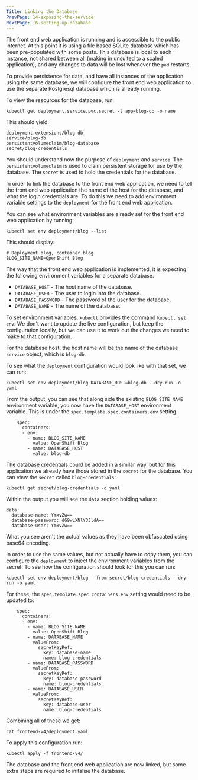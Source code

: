 ```yaml
---
Title: Linking the Database
PrevPage: 14-exposing-the-service
NextPage: 16-setting-up-database
---
```


The front end web application is running and is accessible to the public internet. At this point it is using a file based SQLite database which has been pre-populated with some posts. This database is local to each instance, not shared between all (making in unsuited to a scaled application), and any changes to data will be lost whenever the `pod` restarts.

To provide persistence for data, and have all instances of the application using the same database, we will configure the front end web application to use the separate Postgresql database which is already running.

To view the resources for the database, run:

```execute
kubectl get deployment,service,pvc,secret -l app=blog-db -o name
```

This should yield:

```
deployment.extensions/blog-db
service/blog-db
persistentvolumeclaim/blog-database
secret/blog-credentials
```

You should understand now the purpose of `deployment` and `service`. The `persistentvolumeclaim` is used to claim persistent storage for use by the database. The `secret` is used to hold the credentials for the database.

In order to link the database to the front end web application, we need to tell the front end web application the name of the host for the database, and what the login credentials are. To do this we need to add environment variable settings to the `deployment` for the front end web application.

You can see what environment variables are already set for the front end web application by running:

```execute
kubectl set env deployment/blog --list
```

This should display:

```
# Deployment blog, container blog
BLOG_SITE_NAME=OpenShift Blog
```

The way that the front end web application is implemented, it is expecting the following environment variables for a separate database.

* `DATABASE_HOST` - The host name of the database.
* `DATABASE_USER` - The user to login into the database.
* `DATABASE_PASSWORD` - The password of the user for the database.
* `DATABASE_NAME` - The name of the database.

To set environment variables, `kubectl` provides the command `kubectl set env`. We don't want to update the live configuration, but keep the configuration locally, but we can use it to work out the changes we need to make to that configuration.

For the database host, the host name will be the name of the database `service` object, which is `blog-db`.

To see what the `deployment` configuration would look like with that set, we can run:

```execute
kubectl set env deployment/blog DATABASE_HOST=blog-db --dry-run -o yaml
```

From the output, you can see that along side the existing `BLOG_SITE_NAME` environment variable, you now have the `DATABASE_HOST` environment variable. This is under the `spec.template.spec.containers.env` setting.

```
    spec:
      containers:
      - env:
        - name: BLOG_SITE_NAME
          value: OpenShift Blog
        - name: DATABASE_HOST
          value: blog-db
```

The database credentials could be added in a similar way, but for this application we already have those stored in the `secret` for the database. You can view the `secret` called `blog-credentials`:

```execute
kubectl get secret/blog-credentials -o yaml
```

Within the output you will see the `data` section holding values:

```
data:
  database-name: YmxvZw==
  database-password: dG9wLXNlY3JldA==
  database-user: YmxvZw==
```

What you see aren't the actual values as they have been obfuscated using base64 encoding.

In order to use the same values, but not actually have to copy them, you can configure the `deployment` to inject the environment variables from the secret. To see how the configuration should look for this you can run:

```execute
kubectl set env deployment/blog --from secret/blog-credentials --dry-run -o yaml
```

For these, the `spec.template.spec.containers.env` setting would need to be updated to:

```
    spec:
      containers:
      - env:
        - name: BLOG_SITE_NAME
          value: OpenShift Blog
        - name: DATABASE_NAME
          valueFrom:
            secretKeyRef:
              key: database-name
              name: blog-credentials
        - name: DATABASE_PASSWORD
          valueFrom:
            secretKeyRef:
              key: database-password
              name: blog-credentials
        - name: DATABASE_USER
          valueFrom:
            secretKeyRef:
              key: database-user
              name: blog-credentials
```

Combining all of these we get:

```execute
cat frontend-v4/deployment.yaml
```

To apply this configuration run:

```execute
kubectl apply -f frontend-v4/
```

The database and the front end web application are now linked, but some extra steps are required to initalise the database.
